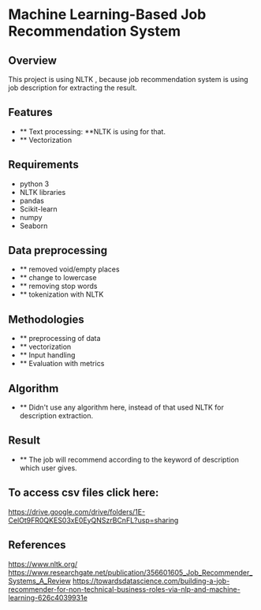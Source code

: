 # Machine Learning-Based Job Recommendation System
## Overview
This project is using NLTK , because job recommendation system is using job description for extracting the result.
## Features
 - ** Text processing: **NLTK is using for that.
 - ** Vectorization
 ## Requirements
 - python 3
 - NLTK libraries
 - pandas
 - Scikit-learn
 - numpy
 - Seaborn
 ## Data preprocessing
 - ** removed void/empty places
 - ** change to lowercase 
 - ** removing stop words
 - ** tokenization with NLTK
 ## Methodologies
 - ** preprocessing of data
 - ** vectorization
 - ** Input handling
 - ** Evaluation with metrics
 ## Algorithm
 - ** Didn't use any algorithm here, instead of that used NLTK for description extraction.
 ## Result
 - ** The job will recommend according to the keyword of description which user gives.

## To access csv files click here: 
https://drive.google.com/drive/folders/1E-CelOt9FR0QKES03xE0EyQNSzrBCnFL?usp=sharing

## References
https://www.nltk.org/
https://www.researchgate.net/publication/356601605_Job_Recommender_Systems_A_Review
https://towardsdatascience.com/building-a-job-recommender-for-non-technical-business-roles-via-nlp-and-machine-learning-626c4039931e

